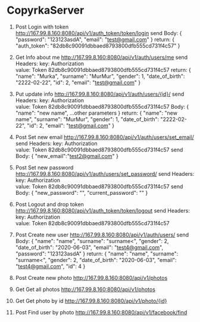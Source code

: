 # CopyrkaServer
1. Post
Login with token
http://167.99.8.160:8080/api/v1/auth_token/token/login
send Body:
{
    "password": "123123asdA",
    "email": "test@gmail.com"
}
return:
{
    "auth_token": "82db8c90091dbbaed8793800dfb555cd731f4c57"
}
2.  Get
Info about me
http://167.99.8.160:8080/api/v1/auth/users/me
send Headers:
key: 
Authorization  
value: 
Token 82db8c90091dbbaed8793800dfb555cd731f4c57
return:
{
    "name": "Murka",
    "surname": "MurMur",
    "gender": 1,
    "date_of_birth": "2222-02-22",
    "id": 2,
    "email": "test@gmail.com"
}
3.  Put
update info
http://167.99.8.160:8080/api/v1/auth/users/{id}/
send Headers:
key: 
Authorization  
value: 
Token 82db8c90091dbbaed8793800dfb555cd731f4c57
Body:
{
    "name": "new name",
    ...other parameters
}
return:
{
    "name": "new name",
    "surname": "MurMur",
    "gender": 1,
    "date_of_birth": "2222-02-22",
    "id": 2,
    "email": "test@gmail.com"
}
4. Post
Set new email
http://167.99.8.160:8080/api/v1/auth/users/set_email/
send Headers:
key: 
Authorization  
value: 
Token 82db8c90091dbbaed8793800dfb555cd731f4c57
send Body:
{
	"new_email":"test2@gmail.com"
}


5. Post
Set new password
http://167.99.8.160:8080/api/v1/auth/users/set_password/
send Headers:
key: 
Authorization  
value: 
Token 82db8c90091dbbaed8793800dfb555cd731f4c57
send Body:
{
    "new_password": "",
    "current_password": ""
}

6. Post
Logout and drop token 
http://167.99.8.160:8080/api/v1/auth_token/token/logout
send Headers:
key: 
Authorization  
value: 
Token 82db8c90091dbbaed8793800dfb555cd731f4c57

7. Post
Create new user
http://167.99.8.160:8080/api/v1/auth/users/
send Body:
{
    "name": "name",
    "surname": "surname<",
    "gender": 2,
    "date_of_birth": "2020-06-03",
    "email": "test4@gmail.com",
    "password": "123123asdA"
}
return:
{
    "name": "name",
    "surname": "surname<",
    "gender": 2,
    "date_of_birth": "2020-06-03",
    "email": "test4@gmail.com",
    "id": 4
}


8. Post
Create new photo
http://167.99.8.160:8080/api/v1/photos



9. Get
Get all photos
http://167.99.8.160:8080/api/v1/photos


10. Get
Get photo by id
http://167.99.8.160:8080/api/v1/photo/{id}


10. Post
Find user by photo
http://167.99.8.160:8080/api/v1/facebook/find
